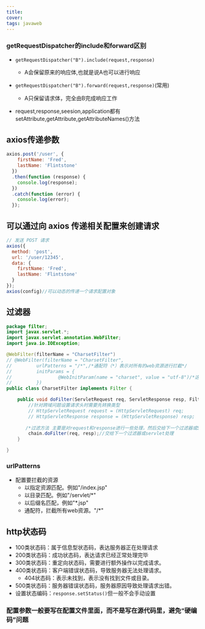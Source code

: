 ```yaml
---
title: 
cover: 
tags: javaweb
---
```

### getRequestDispatcher的include和forward区别
- `getRequestDispatcher("B").include(request,response)`
  - A会保留原来的响应体,也就是说A也可以进行响应
- `getRequestDispatcher("B").forward(request,response)`(常用)
  - A只保留请求体，完全由B完成响应工作

- request,response,seesion,application都有setAttribute,getAttribute,getAttributeNames()方法


## axios传递参数
```javascript
axios.post('/user', {
    firstName: 'Fred',        
    lastName: 'Flintstone'    
  })
  .then(function (response) {
    console.log(response);
  })
  .catch(function (error) {
    console.log(error);
  });
```
## 可以通过向 axios 传递相关配置来创建请求
```javascript
// 发送 POST 请求
axios({
  method: 'post',
  url: '/user/12345',
  data: {
    firstName: 'Fred',
    lastName: 'Flintstone'
  }
});
axios(config)//可以动态的传递一个请求配置对象
```

## 过滤器
```java
package filter;
import javax.servlet.*;
import javax.servlet.annotation.WebFilter;
import java.io.IOException;

@WebFilter(filterName = "CharsetFilter")
// @WebFilter(filterName = "CharsetFilter",
//         urlPatterns = "/*",/*通配符（*）表示对所有的web资源进行拦截*/
//         initParams = {
//                 @WebInitParam(name = "charset", value = "utf-8")/*这里可以放一些初始化的参数*/
//         })
public class CharsetFilter implements Filter {

    public void doFilter(ServletRequest req, ServletResponse resp, FilterChain chain) throws ServletException, IOException {
        //针对跨域问题设置请求头时需要先转换类型
        // HttpServletRequest request = (HttpServletRequest) req;
        // HttpServletResponse response = (HttpServletResponse) resp;
       
       /*过滤方法 主要是对request和response进行一些处理，然后交给下一个过滤器或Servlet处理*/
        chain.doFilter(req, resp);//交给下一个过滤器或servlet处理
    }

}

```
### urlPatterns
- 配置要拦截的资源
  - 以指定资源匹配。例如"/index.jsp"
  - 以目录匹配。例如"/servlet/*"
  - 以后缀名匹配，例如"*.jsp"
  - 通配符，拦截所有web资源。"/*"


## http状态码
- 100类状态码：属于信息型状态码，表达服务器正在处理请求
- 200类状态码：成功状态码，表达请求已经正常处理完毕
- 300类状态码：重定向状态码，需要进行额外操作以完成请求。
- 400类状态码：客户端错误状态码，导致服务器无法处理请求。
  - 404状态码：表示未找到，表示没有找到文件或目录。
- 500类状态码：服务器错误状态码，服务器原因导致处理请求出错。
- 设置状态编码：`response.setStatus()`但一般不会手动设置

### 配置参数一般要写在配置文件里面，而不是写在源代码里，避免“硬编码”问题